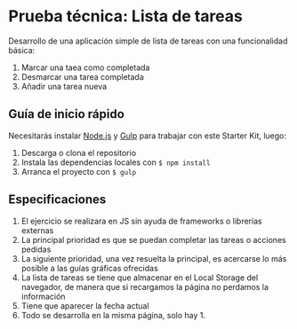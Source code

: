 # Prueba técnica: Lista de tareas

Desarrollo de una aplicación simple de lista de tareas con una funcionalidad básica:
1. Marcar una taea como completada
2. Desmarcar una tarea completada 
3. Añadir una tarea nueva

## Guía de inicio rápido
Necesitarás instalar [Node.js](https://nodejs.org/) y [Gulp](https://gulpjs.com) para trabajar con este Starter Kit, luego:
1. Descarga o clona el repositorio
2. Instala las dependencias locales con `$ npm install`
3. Arranca el proyecto con `$ gulp`

## Especificaciones
1. El ejercicio se realizara en JS sin ayuda de frameworks o librerías externas
2. La principal prioridad es que se puedan completar las tareas o acciones pedidas
3. La siguiente prioridad, una vez resuelta la principal, es acercarse lo más posible a las guías gráficas ofrecidas
4. La lista de tareas se tiene que almacenar en el Local Storage del navegador, de manera que si recargamos la página no perdamos la información
5. Tiene que aparecer la fecha actual
6. Todo se desarrolla en la misma página, solo hay 1.



